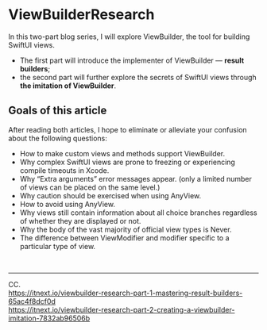 # ViewBuilderResearch
In this two-part blog series, I will explore ViewBuilder, the tool for building SwiftUI views.
- The first part will introduce the implementer of ViewBuilder — **result builders**; 
- the second part will further explore the secrets of SwiftUI views through **the imitation of ViewBuilder**.

## Goals of this article
After reading both articles, I hope to eliminate or alleviate your confusion about the following questions:
- How to make custom views and methods support ViewBuilder.
- Why complex SwiftUI views are prone to freezing or experiencing compile timeouts in Xcode.
- Why “Extra arguments” error messages appear. (only a limited number of views can be placed on the same level.)
- Why caution should be exercised when using AnyView.
- How to avoid using AnyView.
- Why views still contain information about all choice branches regardless of whether they are displayed or not.
- Why the body of the vast majority of official view types is Never.
- The difference between ViewModifier and modifier specific to a particular type of view.

<br>

***

CC.<br>
https://itnext.io/viewbuilder-research-part-1-mastering-result-builders-65ac4f8dcf0d <br>
https://itnext.io/viewbuilder-research-part-2-creating-a-viewbuilder-imitation-7832ab96506b
